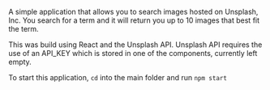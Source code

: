 A simple application that allows you to search images hosted on Unsplash, Inc. You search for a term and it will return you up to 10 images that best fit the term.

This was build using React and the Unsplash API. Unsplash API requires the use of an API_KEY which is stored in one of the components, currently left empty.

To start this application, `cd` into the main folder and run `npm start`
